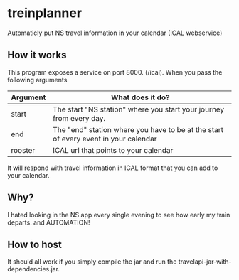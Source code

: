 # treinplanner
Automaticly put NS travel information in your calendar (ICAL webservice)

## How it works
This program exposes a service on port 8000. (/ical). When you pass the following arguments

| Argument | What does it do?                                                                    |
|----------|-------------------------------------------------------------------------------------|
| start    | The start "NS station" where you start your journey from every day.                 |
| end      | The "end" station where you have to be at the start of every event in your calendar |
| rooster  | ICAL url that points to your calendar                                               |

It will respond with travel information in ICAL format that you can add to your calendar.

## Why?
I hated looking in the NS app every single evening to see how early my train departs. and AUTOMATION!

## How to host
It should all work if you simply compile the jar and run the travelapi-jar-with-dependencies.jar.
